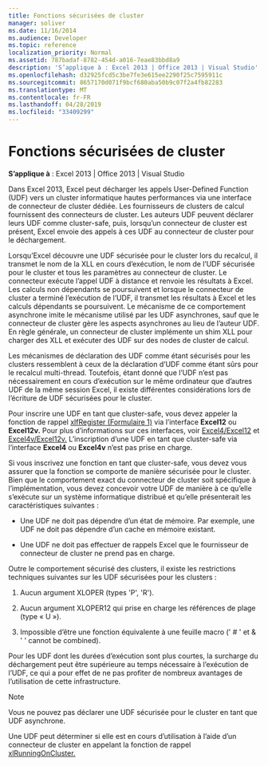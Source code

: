 ```yaml
---
title: Fonctions sécurisées de cluster
manager: soliver
ms.date: 11/16/2014
ms.audience: Developer
ms.topic: reference
localization_priority: Normal
ms.assetid: 787badaf-8782-454d-a016-7eae83bbd8a9
description: 'S’applique à : Excel 2013 | Office 2013 | Visual Studio'
ms.openlocfilehash: d32925fcd5c3be7fe3e615ee2290f25c7595911c
ms.sourcegitcommit: 8657170d071f9bcf680aba50b9c07f2a4fb82283
ms.translationtype: MT
ms.contentlocale: fr-FR
ms.lasthandoff: 04/28/2019
ms.locfileid: "33409299"
---
```

# <a name="cluster-safe-functions"></a>Fonctions sécurisées de cluster

**S’applique à** : Excel 2013 | Office 2013 | Visual Studio 
  
Dans Excel 2013, Excel peut décharger les appels User-Defined Function (UDF) vers un cluster informatique hautes performances via une interface de connecteur de cluster dédiée. Les fournisseurs de clusters de calcul fournissent des connecteurs de cluster. Les auteurs UDF peuvent déclarer leurs UDF comme cluster-safe, puis, lorsqu’un connecteur de cluster est présent, Excel envoie des appels à ces UDF au connecteur de cluster pour le déchargement.
  
Lorsqu’Excel découvre une UDF sécurisée pour le cluster lors du recalcul, il transmet le nom de la XLL en cours d’exécution, le nom de l’UDF sécurisée pour le cluster et tous les paramètres au connecteur de cluster. Le connecteur exécute l’appel UDF à distance et renvoie les résultats à Excel. Les calculs non dépendants se poursuivent et lorsque le connecteur de cluster a terminé l’exécution de l’UDF, il transmet les résultats à Excel et les calculs dépendants se poursuivent. Le mécanisme de ce comportement asynchrone imite le mécanisme utilisé par les UDF asynchrones, sauf que le connecteur de cluster gère les aspects asynchrones au lieu de l’auteur UDF. En règle générale, un connecteur de cluster implémente un shim XLL pour charger des XLL et exécuter des UDF sur des nodes de cluster de calcul.
  
Les mécanismes de déclaration des UDF comme étant sécurisés pour les clusters ressemblent à ceux de la déclaration d’UDF comme étant sûrs pour le recalcul multi-thread. Toutefois, étant donné que l’UDF n’est pas nécessairement en cours d’exécution sur le même ordinateur que d’autres UDF de la même session Excel, il existe différentes considérations lors de l’écriture de UDF sécurisées pour le cluster.
  
Pour inscrire une UDF en tant que cluster-safe, vous devez appeler la fonction de rappel [xlfRegister (Formulaire 1)](xlfregister-form-1.md) via l’interface **Excel12** ou **Excel12v.** Pour plus d’informations sur ces interfaces, voir [Excel4/Excel12](excel4-excel12.md) et [Excel4v/Excel12v.](excel4v-excel12v.md) L’inscription d’une UDF en tant que cluster-safe via l’interface **Excel4** ou **Excel4v** n’est pas prise en charge. 
  
Si vous inscrivez une fonction en tant que cluster-safe, vous devez vous assurer que la fonction se comporte de manière sécurisée pour le cluster. Bien que le comportement exact du connecteur de cluster soit spécifique à l’implémentation, vous devez concevoir votre UDF de manière à ce qu’elle s’exécute sur un système informatique distribué et qu’elle présenterait les caractéristiques suivantes :
  
- Une UDF ne doit pas dépendre d’un état de mémoire. Par exemple, une UDF ne doit pas dépendre d’un cache en mémoire existant.
    
- Une UDF ne doit pas effectuer de rappels Excel que le fournisseur de connecteur de cluster ne prend pas en charge.
    
Outre le comportement sécurisé des clusters, il existe les restrictions techniques suivantes sur les UDF sécurisées pour les clusters :
  
1. Aucun argument XLOPER (types 'P', 'R').
    
2. Aucun argument XLOPER12 qui prise en charge les références de plage (type « U »).
    
3. Impossible d’être une fonction équivalente à une feuille macro (' # ' et &amp; ' ' cannot be combined).
    
Pour les UDF dont les durées d’exécution sont plus courtes, la surcharge du déchargement peut être supérieure au temps nécessaire à l’exécution de l’UDF, ce qui a pour effet de ne pas profiter de nombreux avantages de l’utilisation de cette infrastructure.
  
> [!NOTE]
> Vous ne pouvez pas déclarer une UDF sécurisée pour le cluster en tant que UDF asynchrone. 
  
Une UDF peut déterminer si elle est en cours d’utilisation à l’aide d’un connecteur de cluster en appelant la fonction de rappel [xlRunningOnCluster.](xlrunningoncluster.md) 
  

